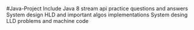 #Java-Project
Include
Java 8 stream api practice questions and answers
System design HLD and important algos implementations
System desing LLD problems and machine code 

